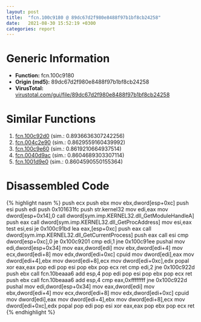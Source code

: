 ```yaml
---
layout: post
title:  "fcn.100c9180 @ 89dc67d2f980e8488f97b1bf8cb24258"
date:   2021-08-30 15:52:19 +0300
categories: report
---
```


# Generic Information
- **Function:** fcn.100c9180
- **Origin (md5):** 89dc67d2f980e8488f97b1bf8cb24258
- **VirusTotal:** [virustotal.com/gui/file/89dc67d2f980e8488f97b1bf8cb24258][virustotal_ref]



# Similar Functions

1. [fcn.100c92d0][similar_1_ref] (sim.: 0.8936636307242256)
2. [fcn.004c2e90][similar_2_ref] (sim.: 0.8629559160439992)
3. [fcn.100c9e60][similar_3_ref] (sim.: 0.8619210664937514)
4. [fcn.0040d9ac][similar_4_ref] (sim.: 0.8604689303307114)
5. [fcn.1001d9e0][similar_5_ref] (sim.: 0.8604590550155364)


# Disassembled Code

{% highlight nasm %}
push ecx
push ebx
mov ebx,dword[esp+0xc]
push esi
push edi
push 0x101631fc
push str.kernel32
mov edi,eax
mov dword[esp+0x14],0
call dword[sym.imp.KERNEL32.dll_GetModuleHandleA]
push eax
call dword[sym.imp.KERNEL32.dll_GetProcAddress]
mov esi,eax
test esi,esi
je 0x100c91bd
lea eax,[esp+0xc]
push eax
call dword[sym.imp.KERNEL32.dll_GetCurrentProcess]
push eax
call esi
cmp dword[esp+0xc],0
je 0x100c9201
cmp edi,1
jne 0x100c91ee
pushal 
mov edi,dword[esp+0x34]
mov eax,dword[edi]
mov ebx,dword[edi+4]
mov ecx,dword[edi+8]
mov edx,dword[edi+0xc]
cpuid 
mov dword[edi],eax
mov dword[edi+4],ebx
mov dword[edi+8],ecx
mov dword[edi+0xc],edx
popal 
xor eax,eax
pop edi
pop esi
pop ebx
pop ecx
ret 
cmp edi,2
jne 0x100c922d
push ebx
call fcn.10beaaa6
add esp,4
pop edi
pop esi
pop ebx
pop ecx
ret 
push ebx
call fcn.10beaaa6
add esp,4
cmp eax,0xffffffff
jne 0x100c922d
pushal 
mov edi,dword[esp+0x34]
mov eax,dword[edi]
mov ebx,dword[edi+4]
mov ecx,dword[edi+8]
mov edx,dword[edi+0xc]
cpuid 
mov dword[edi],eax
mov dword[edi+4],ebx
mov dword[edi+8],ecx
mov dword[edi+0xc],edx
popal 
pop edi
pop esi
xor eax,eax
pop ebx
pop ecx
ret 
{% endhighlight %}


[similar_1_ref]: /report/fcn.100c92d0@89dc67d2f980e8488f97b1bf8cb24258
[similar_2_ref]: /report/fcn.004c2e90@279a61b1e76da49531f1f16fd1102a2d
[similar_3_ref]: /report/fcn.100c9e60@89dc67d2f980e8488f97b1bf8cb24258
[similar_4_ref]: /report/fcn.0040d9ac@5f763449465a14d1cdb5ea67e2f984d0
[similar_5_ref]: /report/fcn.1001d9e0@8612a093e960bd1a5a7c69fa18a840d3
[virustotal_ref]: https://www.virustotal.com/gui/file/89dc67d2f980e8488f97b1bf8cb24258